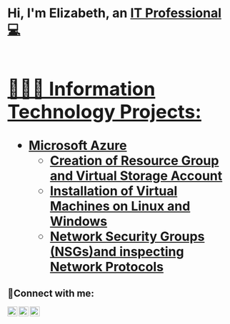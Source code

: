 <h1>Hi, I'm Elizabeth, an <a href="https://linkedin.com/in/ElizabethOnas">IT Professional 💻 <h1>
<h2> 👩🏽‍💻  Information Technology Projects:</h2>

- <b>Microsoft Azure</b>
  - [Creation of Resource Group and Virtual Storage Account](https://github.com/elizabethonas/microsoft-azure-resource-group-and-virual-storage-account)
  - [Installation of Virtual Machines on Linux and Windows](https://github.com/elizabethonas/microsoft-azure-windows-virtual-machine)
  - [Network Security Groups (NSGs)and inspecting Network Protocols](https://github.com/elizabethonas/network-security-groups-nsgs-and-inspecting-network-protocol)

<h2>🤳Connect with me:</h2>

[<img align="left" alt="Josh | Twitter" width="22px" src="https://cdn.jsdelivr.net/npm/simple-icons@v3/icons/twitter.svg" />][twitter]
[<img align="left" alt="Josh | LinkedIn" width="22px" src="https://cdn.jsdelivr.net/npm/simple-icons@v3/icons/linkedin.svg" />][linkedin]
[<img align="left" alt="Josh | Instagram" width="22px" src="https://cdn.jsdelivr.net/npm/simple-icons@v3/icons/instagram.svg" />][instagram]

[twitter]: https://twitter.com/Josh
[instagram]: https://www.instagram.com/Josh
[linkedin]: https://linkedin.com/in/Josh
